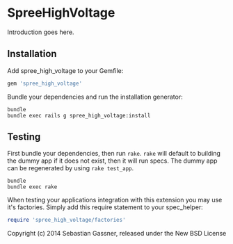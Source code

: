SpreeHighVoltage
================

Introduction goes here.

Installation
------------

Add spree_high_voltage to your Gemfile:

```ruby
gem 'spree_high_voltage'
```

Bundle your dependencies and run the installation generator:

```shell
bundle
bundle exec rails g spree_high_voltage:install
```

Testing
-------

First bundle your dependencies, then run `rake`. `rake` will default to building the dummy app if it does not exist, then it will run specs. The dummy app can be regenerated by using `rake test_app`.

```shell
bundle
bundle exec rake
```

When testing your applications integration with this extension you may use it's factories.
Simply add this require statement to your spec_helper:

```ruby
require 'spree_high_voltage/factories'
```

Copyright (c) 2014 Sebastian Gassner, released under the New BSD License
